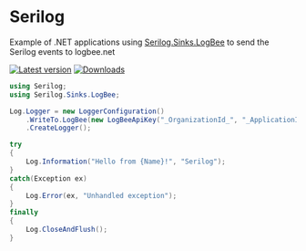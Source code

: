 # Serilog

Example of .NET applications using [Serilog.Sinks.LogBee](https://github.com/catalingavan/serilog-sinks-logbee/tree/main) to send the Serilog events to logbee.net

[![Latest version](https://img.shields.io/nuget/v/Serilog.Sinks.LogBee.svg?style=flat-square&label=Serilog.Sinks.LogBee)](https://www.nuget.org/packages?q=Serilog.Sinks.LogBee) [![Downloads](https://img.shields.io/nuget/dt/Serilog.Sinks.LogBee.svg?style=flat-square&label=Downloads)](https://www.nuget.org/packages?q=Serilog.Sinks.LogBee)

```csharp
using Serilog;
using Serilog.Sinks.LogBee;

Log.Logger = new LoggerConfiguration()
    .WriteTo.LogBee(new LogBeeApiKey("_OrganizationId_", "_ApplicationId_", "https://api.logbee.net"))
    .CreateLogger();

try
{
    Log.Information("Hello from {Name}!", "Serilog");
}
catch(Exception ex)
{
    Log.Error(ex, "Unhandled exception");
}
finally
{
    Log.CloseAndFlush();
}
```
